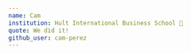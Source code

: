 ```yaml
---
name: Cam
institution: Hult International Business School 🚩
quote: We did it!
github_user: cam-perez
---
```

